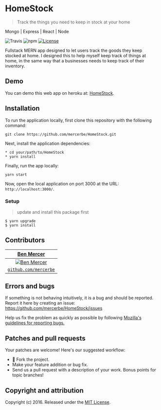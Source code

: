 # HomeStock
> Track the things you need to keep in stock at your home

Mongo | Express | React | Node

![Travis](https://img.shields.io/travis/USER/REPO.svg)
![npm](https://img.shields.io/npm/v/npm.svg)
[![License](http://img.shields.io/:license-mit-blue.svg?style=flat-square)](http://badges.mit-license.org)

Fullstack MERN app designed to let users track the goods they keep stocked at home. I designed this to help myself
keep track of things at home, in the same way that a businesses needs to keep track of their inventory.

## Demo

You can demo this web app on heroku at:  [HomeStock](https://tbd.herokuapp.com/).

## Installation

To run the application locally, first clone this repository with the following command:

	git clone https://github.com/mercerbe/HomeStock.git

Next, install the application dependencies:

	* cd your/path/to/HomeStock
	* yarn install

Finally, run the app locally:

	yarn start

Now, open the local application on port 3000 at the URL: `http://localhost:3000/`.

### Setup

> update and install this package first

```shell
$ yarn upgrade
$ yarn install
```

## Contributors

| <a href="http://github.com/mercerbe" target="_blank">**Ben Mercer**</a> |
| :---: |
| [![Ben Mercer](https://avatars3.githubusercontent.com/u/35779366?s=150&v=3)](http://github.com/mercerbe) |
| <a href="http://github.com/mercerbe" target="_blank">`github.com/mercerbe`</a> |



## Errors and bugs

If something is not behaving intuitively, it is a bug and should be reported.
Report it here by creating an issue: https://github.com/mercerbe/HomeStock/issues

Help us fix the problem as quickly as possible by following [Mozilla's guidelines for reporting bugs.](https://developer.mozilla.org/en-US/docs/Mozilla/QA/Bug_writing_guidelines#General_Outline_of_a_Bug_Report)

## Patches and pull requests

Your patches are welcome! Here's our suggested workflow:

* 🍴 Fork the project.
* Make your feature addition or bug fix.
* Send us a pull request with a description of your work. Bonus points for topic branches!

## Copyright and attribution

Copyright (c) 2016. Released under the [MIT License](https://github.com/mercerbe/HomeStock/LICENSE).
